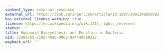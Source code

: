 ```yaml
---
content_type: external-resource
external_url: https://link.springer.com/article/10.1007/s001140050592
has_external_license_warning: true
license: https://en.wikipedia.org/wiki/All_rights_reserved
status: ''
title: Hopanoid Biosynthesis and Function in Bacteria
uid: 33a8a7b5-218d-48a6-9862-9a444d6a0212
wayback_url: ''
---
```

